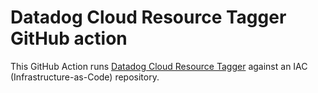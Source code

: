 # Datadog Cloud Resource Tagger GitHub action
This GitHub Action runs [Datadog Cloud Resource Tagger](https://github.com/DataDog/datadog-cloud-resource-tagger) against an IAC (Infrastructure-as-Code) repository.
